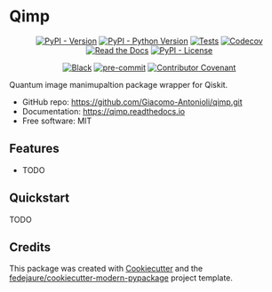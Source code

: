
# Qimp


<div align="center">

[![PyPI - Version](https://img.shields.io/pypi/v/qimp.svg)](https://pypi.python.org/pypi/qimp)
[![PyPI - Python Version](https://img.shields.io/pypi/pyversions/qimp.svg)](https://pypi.python.org/pypi/qimp)
[![Tests](https://github.com/Giacomo-Antonioli/qimp/workflows/tests/badge.svg)](https://github.com/Giacomo-Antonioli/qimp/actions?workflow=tests)
[![Codecov](https://codecov.io/gh/Giacomo-Antonioli/qimp/branch/main/graph/badge.svg)](https://codecov.io/gh/Giacomo-Antonioli/qimp)
[![Read the Docs](https://readthedocs.org/projects/qimp/badge/)](https://qimp.readthedocs.io/)
[![PyPI - License](https://img.shields.io/pypi/l/qimp.svg)](https://pypi.python.org/pypi/qimp)

[![Black](https://img.shields.io/badge/code%20style-black-000000.svg)](https://github.com/psf/black)
[![pre-commit](https://img.shields.io/badge/pre--commit-enabled-brightgreen?logo=pre-commit&logoColor=white)](https://github.com/pre-commit/pre-commit)
[![Contributor Covenant](https://img.shields.io/badge/Contributor%20Covenant-2.0-4baaaa.svg)](https://www.contributor-covenant.org/version/2/0/code_of_conduct/)

</div>


Quantum image manimupaltion package wrapper for Qiskit.


* GitHub repo: <https://github.com/Giacomo-Antonioli/qimp.git>
* Documentation: <https://qimp.readthedocs.io>
* Free software: MIT


## Features

* TODO

## Quickstart

TODO

## Credits

This package was created with [Cookiecutter][cookiecutter] and the [fedejaure/cookiecutter-modern-pypackage][cookiecutter-modern-pypackage] project template.

[cookiecutter]: https://github.com/cookiecutter/cookiecutter
[cookiecutter-modern-pypackage]: https://github.com/fedejaure/cookiecutter-modern-pypackage
